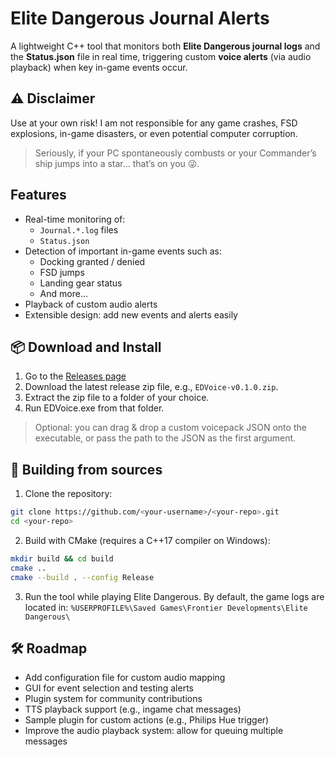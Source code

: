# Elite Dangerous Journal Alerts

A lightweight C++ tool that monitors both **Elite Dangerous journal logs** and the **Status.json** file in real time, triggering custom **voice alerts** (via audio playback) when key in-game events occur.

## ⚠️ Disclaimer

Use at your own risk! I am not responsible for any game crashes, FSD explosions, in-game disasters, or even potential computer corruption.

> Seriously, if your PC spontaneously combusts or your Commander’s ship jumps into a star… that’s on you 😜.

## Features
- Real-time monitoring of:
  - `Journal.*.log` files
  - `Status.json`  
- Detection of important in-game events such as:
  - Docking granted / denied
  - FSD jumps
  - Landing gear status
  - And more...
- Playback of custom audio alerts
- Extensible design: add new events and alerts easily

## 📦 Download and Install

1. Go to the [Releases page](https://github.com/lambda-pixel/EDVoice/releases/latest)
2. Download the latest release zip file, e.g., `EDVoice-v0.1.0.zip`.
3. Extract the zip file to a folder of your choice.
4. Run EDVoice.exe from that folder.

> Optional: you can drag & drop a custom voicepack JSON onto the executable, or pass the path to the JSON as the first argument.

## 🚀 Building from sources
1. Clone the repository:
```bash
git clone https://github.com/<your-username>/<your-repo>.git
cd <your-repo>
```

2. Build with CMake (requires a C++17 compiler on Windows):
```bash
mkdir build && cd build
cmake ..
cmake --build . --config Release
```

3. Run the tool while playing Elite Dangerous.
By default, the game logs are located in: `%USERPROFILE%\Saved Games\Frontier Developments\Elite Dangerous\`

## 🛠 Roadmap
- Add configuration file for custom audio mapping
- GUI for event selection and testing alerts
- Plugin system for community contributions
- TTS playback support (e.g., ingame chat messages)
- Sample plugin for custom actions (e.g., Philips Hue trigger)
- Improve the audio playback system: allow for queuing multiple messages

